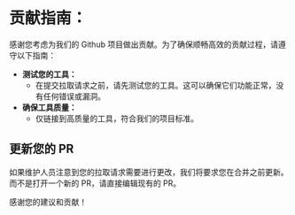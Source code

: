 # 贡献指南：

感谢您考虑为我们的 Github 项目做出贡献。为了确保顺畅高效的贡献过程，请遵守以下指南：

- **测试您的工具：**
  - 在提交拉取请求之前，请先测试您的工具。这可以确保它们功能正常，没有任何错误或漏洞。
- **确保工具质量：**
  - 仅链接到高质量的工具，符合我们的项目标准。

## 更新您的 PR

如果维护人员注意到您的拉取请求需要进行更改，我们将要求您在合并之前更新。而不是打开一个新的 PR，请直接编辑现有的 PR。

感谢您的建议和贡献！